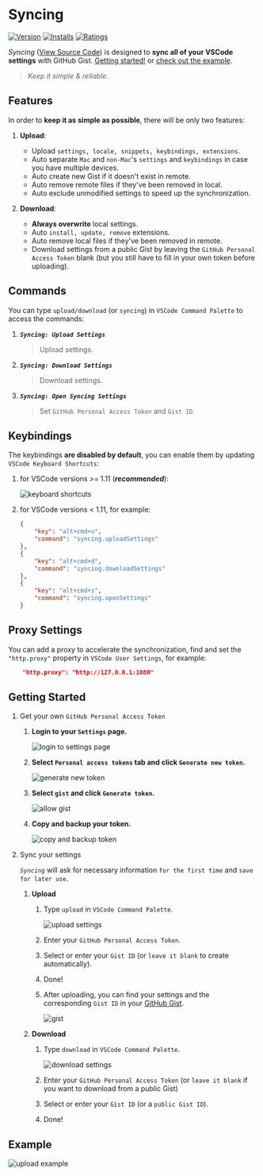 # Syncing

[![Version](https://vsmarketplacebadge.apphb.com/version/nonoroazoro.syncing.svg)](https://marketplace.visualstudio.com/items?itemName=nonoroazoro.syncing)
[![Installs](https://vsmarketplacebadge.apphb.com/installs-short/nonoroazoro.syncing.svg)](https://marketplace.visualstudio.com/items?itemName=nonoroazoro.syncing)
[![Ratings](https://vsmarketplacebadge.apphb.com/rating/nonoroazoro.syncing.svg)](https://marketplace.visualstudio.com/items?itemName=nonoroazoro.syncing)

*Syncing* ([View Source Code](https://github.com/nonoroazoro/vscode-syncing)) is designed to **sync all of your VSCode settings** with GitHub Gist. <a href="#user-content-getting-started">Getting started!</a> or <a href="#user-content-example">check out the example</a>.

> *Keep it simple & reliable*.


## Features

In order to **keep it as simple as possible**, there will be only two features:

1. **Upload**:

    * Upload `settings, locale, snippets, keybindings, extensions`.
    * Auto separate `Mac` and `non-Mac`'s `settings` and `keybindings` in case you have multiple devices.
    * Auto create new Gist if it doesn't exist in remote.
    * Auto remove remote files if they've been removed in local.
    * Auto exclude unmodified settings to speed up the synchronization.

1. **Download**:

    * **Always overwrite** local settings.
    * Auto `install, update, remove` extensions.
    * Auto remove local files if they've been removed in remote.
    * Download settings from a public Gist by leaving the `GitHub Personal Access Token` blank (but you still have to fill in your own token before uploading).


## Commands

You can type `upload/download` (or `syncing`) in `VSCode Command Palette` to access the commands:

1. ***`Syncing: Upload Settings`***

    > Upload settings.

1. ***`Syncing: Download Settings`***

    > Download settings.

1. ***`Syncing: Open Syncing Settings`***

    > Set `GitHub Personal Access Token` and `Gist ID`.


## Keybindings

The keybindings **are disabled by default**, you can enable them by updating `VSCode Keyboard Shortcuts`:

1. for VSCode versions >= 1.11 (***recommended***):

    ![keyboard shortcuts](docs/gif/Keyboard-Shortcuts.gif)


1. for VSCode versions < 1.11, for example:

    ```json
    {
        "key": "alt+cmd+u",
        "command": "syncing.uploadSettings"
    },
    {
        "key": "alt+cmd+d",
        "command": "syncing.downloadSettings"
    },
    {
        "key": "alt+cmd+s",
        "command": "syncing.openSettings"
    }
    ```


## Proxy Settings

You can add a proxy to accelerate the synchronization, find and set the `"http.proxy"` property in `VSCode User Settings`, for example:

```json
    "http.proxy": "http://127.0.0.1:1080"
```


## Getting Started

1. Get your own `GitHub Personal Access Token`

    1. **Login to your `Settings` page.**

        ![login to settings page](docs/png/Settings.png)

    1. **Select `Personal access tokens` tab and click `Generate new token`.**

        ![generate new token](docs/png/Generate-New-Token.png)

    1. **Select `gist` and click `Generate token`.**

        ![allow gist](docs/png/Allow-Gist.png)

    1. **Copy and backup your token.**

        ![copy and backup token](docs/png/Copy-Token.png)

1. Sync your settings

    *`Syncing`* will ask for necessary information `for the first time` and `save for later use`.

    1. **Upload**

        1. Type `upload` in `VSCode Command Palette`.

            ![upload settings](docs/png/Upload-Settings.png)

        1. Enter your `GitHub Personal Access Token`.

        1. Select or enter your `Gist ID` (or `leave it blank` to create automatically).

        1. Done!

        1. After uploading, you can find your settings and the corresponding `Gist ID` in your [GitHub Gist](https://gist.github.com).

            ![gist](docs/png/Gist.png)

    1. **Download**

        1. Type `download` in `VSCode Command Palette`.

            ![download settings](docs/png/Download-Settings.png)

        1. Enter your `GitHub Personal Access Token` (or `leave it blank` if you want to download from a public Gist)

        1. Select or enter your `Gist ID` (or a `public Gist ID`).

        1. Done!

## Example

![upload example](docs/gif/Example-Upload.gif)
